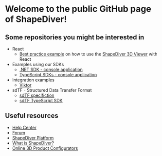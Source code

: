 # Welcome to the public GitHub page of ShapeDiver! 

## Some repositories you might be interested in 

  * React
    * [Best practice example](https://github.com/shapediver/ShapeDiverReactExample) on how to use the [ShapeDiver 3D Viewer](https://help.shapediver.com/doc/viewer) with React
  * Examples using our SDKs
    * [.NET SDK - console application](https://github.com/shapediver/DotNetSdkExampleConsoleApp)
    * [TypeScript SDKs - console application](https://github.com/shapediver/TypeScriptSdkExample-CLI)
  * Integration examples
    * [Viktor](https://github.com/shapediver/ViktorIntegrationTemplate)
  * sdTF - Structured Data Transfer Format
    * [sdTF specifiction](https://github.com/shapediver/sdTF)
    * [sdTF TypeScript SDK](https://github.com/shapediver/ShapeDiverSdtfTypeScript)

## Useful resources

  * [Help Center](https://help.shapediver.com/doc/)
  * [Forum](https://forum.shapediver.com)
  * [ShapeDiver Platform](https://www.shapediver.com/app/)
  * [What is ShapeDiver?](https://www.shapediver.com/)
  * [Online 3D Product Configurators](https://www.shapediver.com/3d-configurators)

